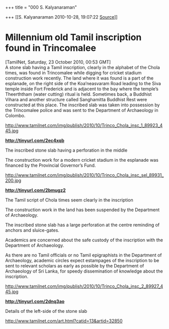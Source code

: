 +++
title = "000 S. Kalyanaraman"

+++
[[S. Kalyanaraman	2010-10-28, 19:07:22 [Source](https://groups.google.com/g/bvparishat/c/o9_NDz8MFSI)]]



# Millennium old Tamil inscription found in Trincomalee

\[TamilNet, Saturday, 23 October 2010, 00:53 GMT\]  
A stone slab having a Tamil inscription, clearly in the alphabet of the Chola times, was found in Trincomalee while digging for cricket stadium construction work recently. The land where it was found is a part of the esplanade, on the right side of the Koa’neasvaram Road leading to the Siva temple inside Fort Frederick and is adjacent to the bay where the temple’s Theerththam (water cutting) ritual is held. Sometimes back, a Buddhist Vihara and another structure called Sanghamitta Buddhist Rest were constructed at this place. The inscribed slab was taken into possession by the Trincomalee police and was sent to the Department of Archaeology in Colombo.

  

<http://www.tamilnet.com/img/publish/2010/10/Trinco_Chola_insc_1_89923_445.jpg>

  

[](http://www.tamilnet.com/pic.html?path=/img/publish/2010/10/Trinco_Chola_insc_1.jpg&width=500&height=375&caption=The%20inscribed%20stone%20slab%20having%20a%20perforation%20in%20the%20middle)**<http://tinyurl.com/2ec4xqb>**  
  

The inscribed stone slab having a perforation in the middle

  
  
The construction work for a modern cricket stadium in the esplanade was financed by the Provincial Governor’s Fund.  
  

<http://www.tamilnet.com/img/publish/2010/10/Trinco_Chola_insc_sel_89931_200.jpg>

**<http://tinyurl.com/2bmugz2>**

The Tamil script of Chola times seem clearly in the inscription

The construction work in the land has been suspended by the Department of Archaeology.  
  
The inscribed stone slab has a large perforation at the centre reminding of anchors and sluice-gates.  
  
Academics are concerned about the safe custody of the inscription with the Department of Archaeology.  
  
As there are no Tamil officials or no Tamil epigraphists in the Department of Archaeology, academic circles expect estampages of the inscription to be sent to relevant scholars as early as possible by the Department of Archaeology of Sri Lanka, for speedy dissemination of knowledge about the inscription.  
  

<http://www.tamilnet.com/img/publish/2010/10/Trinco_Chola_insc_2_89927_445.jpg>

**<http://tinyurl.com/2dnq3ao>**

  

Details of the left-side of the stone slab

  

<http://www.tamilnet.com/art.html?catid=13&artid=32850>

